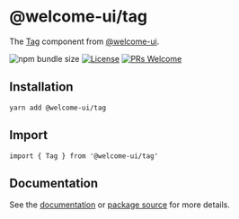 # @welcome-ui/tag

The [Tag](http://welcome-ui.com/components/tag) component from [@welcome-ui](http://welcome-ui.com).

![npm bundle size](https://img.shields.io/bundlephobia/minzip/@welcome-ui/tag) [![License](https://img.shields.io/npm/l/welcome-ui.svg)](https://github.com/WTTJ/welcome-ui/blob/master/LICENSE) [![PRs Welcome](https://img.shields.io/badge/PRs-welcome-mediumspringgreen.svg)](ttps://github.com/WTTJ/welcome-ui/blob/master/CONTRIBUTING.md)

## Installation

    yarn add @welcome-ui/tag

## Import

    import { Tag } from '@welcome-ui/tag'

## Documentation

See the [documentation](http://welcome-ui.com/components/tag) or [package source](https://github.com/WTTJ/welcome-ui/tree/master/packages/Tag) for more details.
